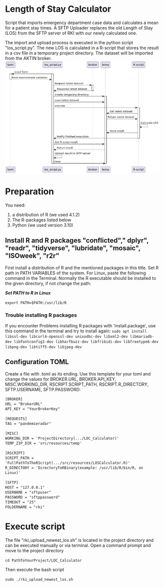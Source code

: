 # Length of Stay Calculator
Script that imports emergency department case data and calculates a mean for a patient stay times. A SFTP Uploader replaces the old Length of Stay (LOS) from the SFTP server of RKI with our newly calculated one.

The import and upload process is executed in the python script "los_script.py". The new LOS is calculated in a R-script that stores the result in a csv file in a temporary project directory. The dataset will be imported from the AKTIN broker.
![activity_diagram240430.png](activity_diagram240430.png)

# Preparation
You need:
1. a distribution of R (we used 4.1.2)
2. The R-packages listed below
3. Python (we used version 3.10) 

## Install R and R packages "conflicted"," dplyr", "readr", "tidyverse", "lubridate", "mosaic", "ISOweek", "r2r"
First install a distribution of R and the mentioned packages in this title.
Set R path in PATH VARIABLES of the system. For Linux, paste the following command in the Terminal. Normally the R executable should be installed to the given 
directory, if not change the path: 

***Set PATH to R in Linux*** 

```export PATH=$PATH:/usr/lib/R```

### Trouble installing R packages
If you encounter Problems installing R packages with 'install.package', use this command in the terminal and try to install again:
```sudo apt install libssl-dev libcurl4-openssl-dev unixodbc-dev libxml2-dev libmariadb-dev libfontconfig1-dev libharfbuzz-dev libfribidi-dev libfreetype6-dev libpng-dev libtiff5-dev libjpeg-dev```

## Configuration TOML
Create a file with .toml as its ending. Use this template for your toml and change the values for BROKER.URL, BROKER.API_KEY, MISC.WORKING_DIR, RSCRIPT.SCRIPT_PATH, RSCRIPT.R_DIRECTORY, SFTP.USERNAME, SFTP.PASSWORD:

```
[BROKER]
URL = "BrokerURL"
API_KEY = "YourBrokerKey"

[REQUESTS]
TAG = "pandemieradar"

[MISC]
WORKING_DIR = 'ProjectDirectory(.../LOC_Calculator)'
TEMP_ZIP_DIR = 'src/resources/temp'

[RSCRIPT]
SCRIPT_PATH = 'FullPathToTheRScript(.../src/resources/LOSCalculator.R)'
R_DIRECTORY = 'DirectoryToRBinary(example: /usr/lib/R/bin/R, on Linux)'

[SFTP]
HOST = "127.0.0.1"
USERNAME = "sftpuser"
PASSWORD = "sftppassword"
TIMEOUT = "25"
FOLDERNAME = "rki"
```

# Execute script
The file "rki_upload_newest_los.sh" is located in the project directory and can be executed manually or via terminal. Open a command prompt and move to the project directory

```cd PathToYourProject/LOC_Calculator```

Then execute the bash script

```sudo ./rki_upload_newest_los.sh```


